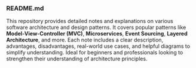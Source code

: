 ### README.md

This repository provides detailed notes and explanations on various software architecture and design patterns. It covers popular patterns like **Model-View-Controller (MVC)**, **Microservices**, **Event Sourcing**, **Layered Architecture**, and more. Each note includes a clear description, advantages, disadvantages, real-world use cases, and helpful diagrams to simplify understanding. Ideal for beginners and professionals looking to strengthen their understanding of architecture principles.